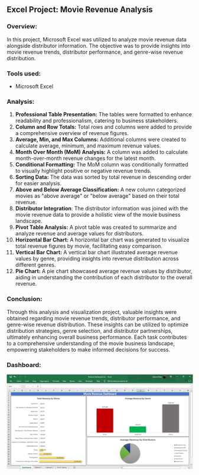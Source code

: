 ## Excel Project: Movie Revenue Analysis

### Overview:
In this project, Microsoft Excel was utilized to analyze movie revenue data alongside distributor information. The objective was to provide insights into movie revenue trends, distributor performance, and genre-wise revenue distribution.

### Tools used:
- Microsoft Excel

### Analysis:
1. **Professional Table Presentation:** The tables were formatted to enhance readability and professionalism, catering to business stakeholders.
2. **Column and Row Totals:** Total rows and columns were added to provide a comprehensive overview of revenue figures.
3. **Average, Min, and Max Columns:** Additional columns were created to calculate average, minimum, and maximum revenue values.
4. **Month Over Month (MoM) Analysis:** A column was added to calculate month-over-month revenue changes for the latest month.
5. **Conditional Formatting:** The MoM column was conditionally formatted to visually highlight positive or negative revenue trends.
6. **Sorting Data:** The data was sorted by total revenue in descending order for easier analysis.
7. **Above and Below Average Classification:** A new column categorized movies as "above average" or "below average" based on their total revenue.
8. **Distributor Integration**: The distributor information was joined with the movie revenue data to provide a holistic view of the movie business landscape.
9. **Pivot Table Analysis:** A pivot table was created to summarize and analyze revenue and average values for distributors.
10. **Horizontal Bar Chart:** A horizontal bar chart was generated to visualize total revenue figures by movie, facilitating easy comparison.
11. **Vertical Bar Chart:** A vertical bar chart illustrated average revenue values by genre, providing insights into revenue distribution across different genres.
12. **Pie Chart:** A pie chart showcased average revenue values by distributor, aiding in understanding the contribution of each distributor to the overall revenue.

### Conclusion:
Through this analysis and visualization project, valuable insights were obtained regarding movie revenue trends, distributor performance, and genre-wise revenue distribution. These insights can be utilized to optimize distribution strategies, genre selection, and distributor partnerships, ultimately enhancing overall business performance. Each task contributes to a comprehensive understanding of the movie business landscape, empowering stakeholders to make informed decisions for success.

### Dashboard:
![Image alt text](https://github.com/aravindbc/Movie-Revenue-Analysis/blob/8c35ae5408e458797b9494b67380b385c04ce42b/Movie_Revenue_Dashboard.png)
